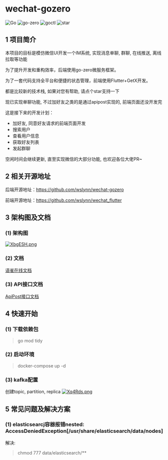 # wechat-gozero

![Go](https://img.shields.io/badge/Go-1.18-blue.svg)
![go-zero](https://img.shields.io/badge/go_zero-1.3.3-blue.svg) 
![goctl](https://img.shields.io/badge/goctl-1.3.5-blue.svg)
![star](https://img.shields.io/github/stars/wslynn/wechat-gozero?style=social)


## 1 项目简介
本项目的目标是模仿微信UI开发一个IM系统, 实现消息单聊, 群聊, 在线推送, 离线拉取等功能

为了提升开发和重构效率，后端使用go-zero微服务框架。

为了一套代码支持全平台和便捷的状态管理，前端使用Flutter+GetX开发。

都是比较新的技术栈, 如果对您有帮助, 请点个star支持一下

现已实现单聊功能, 不过加好友之类的是通过apipost实现的, 前端页面还没开发完

这是接下来的开发计划：
- 加好友, 同意好友请求的前端页面开发
- 搜索用户
- 查看用户信息
- 获取好友列表
- 发起群聊

空闲时间会继续更新, 直至实现微信的大部分功能, 也欢迎各位大佬PR~


## 2 相关开源地址
后端开源地址：https://github.com/wslynn/wechat-gozero

前端开源地址：https://github.com/wslynn/wechat_flutter


## 3 架构图及文档
### (1) 架构图
[![XbgESH.png](https://s1.ax1x.com/2022/06/17/XbgESH.png)](https://imgtu.com/i/XbgESH)
### (2) 文档
[语雀在线文档](https://www.yuque.com/docs/share/77c846d2-51f8-4a25-8330-fa036a8a4cbe)
### (3) API接口文档
[ApiPost接口文档](https://console-docs.apipost.cn/preview/6c245af8bcc075c4/42820335d3df842c)

## 4 快速开始
### (1) 下载依赖包
> go mod tidy
### (2) 启动环境
> docker-compose up -d
### (3) kafka配置
创建topic, partition, replica
[![Xq4Rds.png](https://s1.ax1x.com/2022/06/17/Xq4Rds.png)](https://imgtu.com/i/Xq4Rds)

## 5 常见问题及解决方案
### (1) elasticsearcj容器报错nested: AccessDeniedException[/usr/share/elasticsearch/data/nodes]
解决: 
> chmod 777 data/elasticsearch/**
